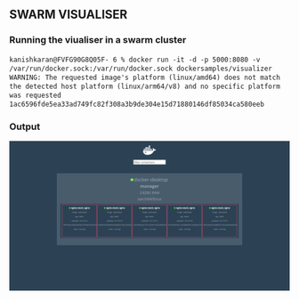 

## SWARM VISUALISER

### Running the viualiser in a swarm cluster

    kanishkaran@FVFG90G8Q05F- 6 % docker run -it -d -p 5000:8080 -v /var/run/docker.sock:/var/run/docker.sock dockersamples/visualizer  
    WARNING: The requested image's platform (linux/amd64) does not match the detected host platform (linux/arm64/v8) and no specific platform was requested
    1ac6596fde5ea33ad749fc82f308a3b9de304e15d71880146df85034ca580eeb

### Output

![image](./swarm-visualiser.png)